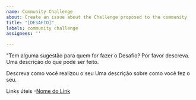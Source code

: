 ```yaml
---
name: Community Challenge
about: Create an issue about the Challenge proposed to the community
title: "[DESAFIO]"
labels: community challenge
assignees: ''

---
```


"Tem alguma sugestão para quem for fazer o Desafio? Por favor descreva.
Uma descrição do que pode ser feito.

Descreva como você realizou o seu
Uma descrição sobre como você fez o seu.

Links úteis
-[Nome do Link](URL)
